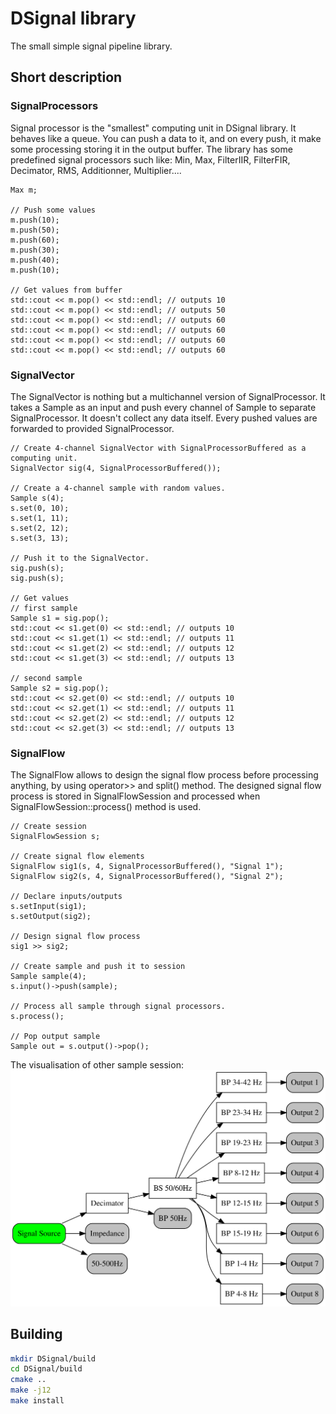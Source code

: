 # DSignal library

The small simple signal pipeline library.

## Short description

### SignalProcessors
Signal processor is the "smallest" computing unit in DSignal library. It behaves like a queue. You can push a data to it, and on every push, it make some processing storing it in the output buffer.
The library has some predefined signal processors such like: Min, Max, FilterIIR, FilterFIR, Decimator, RMS, Additionner, Multiplier....

```// Create SignalProcessor that's computes maximum value in the buffer.
Max m;

// Push some values
m.push(10); 
m.push(50);
m.push(60);
m.push(30);
m.push(40);
m.push(10);

// Get values from buffer
std::cout << m.pop() << std::endl; // outputs 10
std::cout << m.pop() << std::endl; // outputs 50
std::cout << m.pop() << std::endl; // outputs 60
std::cout << m.pop() << std::endl; // outputs 60
std::cout << m.pop() << std::endl; // outputs 60
std::cout << m.pop() << std::endl; // outputs 60
```

### SignalVector
The SignalVector is nothing but a multichannel version of SignalProcessor. It takes a Sample as an input and push every channel of Sample to separate SignalProcessor. It doesn't collect any data itself. Every pushed values are forwarded to provided SignalProcessor.

```
// Create 4-channel SignalVector with SignalProcessorBuffered as a computing unit.
SignalVector sig(4, SignalProcessorBuffered());

// Create a 4-channel sample with random values.
Sample s(4);
s.set(0, 10);
s.set(1, 11);
s.set(2, 12);
s.set(3, 13);

// Push it to the SignalVector.
sig.push(s);
sig.push(s);

// Get values
// first sample
Sample s1 = sig.pop();
std::cout << s1.get(0) << std::endl; // outputs 10
std::cout << s1.get(1) << std::endl; // outputs 11
std::cout << s1.get(2) << std::endl; // outputs 12
std::cout << s1.get(3) << std::endl; // outputs 13

// second sample
Sample s2 = sig.pop();
std::cout << s2.get(0) << std::endl; // outputs 10
std::cout << s2.get(1) << std::endl; // outputs 11
std::cout << s2.get(2) << std::endl; // outputs 12
std::cout << s2.get(3) << std::endl; // outputs 13
```

### SignalFlow
The SignalFlow allows to design the signal flow process before processing anything, by using operator>> and split() method. The designed signal flow process is stored in SignalFlowSession and processed when SignalFlowSession::process() method is used.

```
// Create session
SignalFlowSession s;

// Create signal flow elements
SignalFlow sig1(s, 4, SignalProcessorBuffered(), "Signal 1");
SignalFlow sig2(s, 4, SignalProcessorBuffered(), "Signal 2");

// Declare inputs/outputs
s.setInput(sig1);
s.setOutput(sig2);

// Design signal flow process
sig1 >> sig2;

// Create sample and push it to session
Sample sample(4);
s.input()->push(sample);

// Process all sample through signal processors.
s.process();

// Pop output sample
Sample out = s.output()->pop(); 
```

The visualisation of other sample session:
![SignalFlow Example](doc/signalflow_example.svg)
 
## Building
```sh
mkdir DSignal/build
cd DSignal/build
cmake ..
make -j12
make install
```
